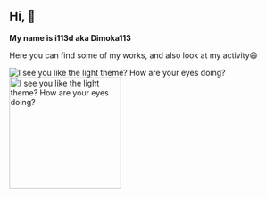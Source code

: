 ## Hi, 👋 

**My name is i113d aka Dimoka113**

Here you can find some of my works, and also look at my activity😄

<picture>
  <source media="(prefers-color-scheme: dark)" srcset="https://github-readme-stats.vercel.app/api?username=Dimoka113&show_icons=true&theme=dark&border_radius=12&include_all_commits=true">
  <img align="top" alt="I see you like the light theme? How are your eyes doing?" src="https://github-readme-stats.vercel.app/api?username=Dimoka113&show_icons=true&border_radius=12&include_all_commits=true">
</picture>

<picture>
  <source media="(prefers-color-scheme: dark)" srcset="https://github-readme-stats.vercel.app/api/top-langs/?username=Dimoka113&hide_progress=false&theme=dark&border_radius=12&include_all_commits=true">
  <img height=200 alt="I see you like the light theme? How are your eyes doing?" src="https://github-readme-stats.vercel.app/api/top-langs/?username=Dimoka113&hide_progress=false&border_radius=12&include_all_commits=true">
</picture>

<!--
**Dimoka113/Dimoka113** is a ✨ _special_ ✨ repository because its `README.md` (this file) appears on your GitHub profile.

Here are some ideas to get you started:

- 🔭 I’m currently working on ...
- 🌱 I’m currently learning ...
- 👯 I’m looking to collaborate on ...
- 🤔 I’m looking for help with ...
- 💬 Ask me about ...
- 📫 How to reach me: ...
- 😄 Pronouns: ...
- ⚡ Fun fact: ...
-->
